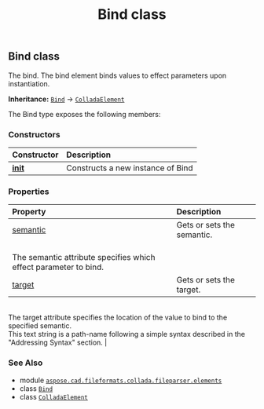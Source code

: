 ﻿---
title: Bind class
second_title: Aspose.CAD for Python via .NET API References
description: 
type: docs
weight: 50
url: /aspose.cad.fileformats.collada.fileparser.elements/bind/
is_root: false
---

## Bind class

The bind.
The bind element binds values to effect parameters upon instantiation.



**Inheritance:** [`Bind`](/cad/python-net/aspose.cad.fileformats.collada.fileparser.elements/bind) → 
[`ColladaElement`](/cad/python-net/aspose.cad.fileformats.collada.fileparser.elements/colladaelement)



The Bind type exposes the following members:

### Constructors
| Constructor | Description |
| :- | :- |
| [__init__](/cad/python-net/aspose.cad.fileformats.collada.fileparser.elements/bind/__init__/#) | Constructs a new instance of Bind |


### Properties
| Property | Description |
| :- | :- |
| [semantic](/cad/python-net/aspose.cad.fileformats.collada.fileparser.elements/bind/semantic) | Gets or sets the semantic.<br/>The semantic attribute specifies which effect parameter to bind. |
| [target](/cad/python-net/aspose.cad.fileformats.collada.fileparser.elements/bind/target) | Gets or sets the target.<br/>The target attribute specifies the location of the value to bind to the specified semantic.<br/>This text string is a path-name following a simple syntax described in the "Addressing Syntax" section. |



### See Also
* module [`aspose.cad.fileformats.collada.fileparser.elements`](..)
* class [`Bind`](/cad/python-net/aspose.cad.fileformats.collada.fileparser.elements/bind)
* class [`ColladaElement`](/cad/python-net/aspose.cad.fileformats.collada.fileparser.elements/colladaelement)
